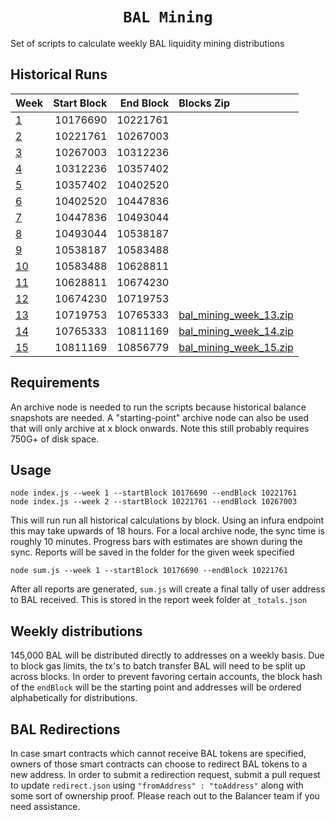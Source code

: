 <h1 align=center><code>BAL Mining</code></h1>

Set of scripts to calculate weekly BAL liquidity mining distributions

## Historical Runs

| Week                           | Start Block | End Block | Blocks Zip                                                                                                 |
| :----------------------------- | ----------: | --------: | :--------------------------------------------------------------------------------------------------------- |
| [1](/reports/1/_totals.json)   |    10176690 |  10221761 |                                                                                                            |
| [2](/reports/2/_totals.json)   |    10221761 |  10267003 |                                                                                                            |
| [3](/reports/3/_totals.json)   |    10267003 |  10312236 |                                                                                                            |
| [4](/reports/4/_totals.json)   |    10312236 |  10357402 |                                                                                                            |
| [5](/reports/5/_totals.json)   |    10357402 |  10402520 |                                                                                                            |
| [6](/reports/6/_totals.json)   |    10402520 |  10447836 |                                                                                                            |
| [7](/reports/7/_totals.json)   |    10447836 |  10493044 |                                                                                                            |
| [8](/reports/8/_totals.json)   |    10493044 |  10538187 |                                                                                                            |
| [9](/reports/9/_totals.json)   |    10538187 |  10583488 |                                                                                                            |
| [10](/reports/10/_totals.json) |    10583488 |  10628811 |                                                                                                            |
| [11](/reports/11/_totals.json) |    10628811 |  10674230 |                                                                                                            |
| [12](/reports/12/_totals.json) |    10674230 |  10719753 |                                                                                                            |
| [13](/reports/13/_totals.json) |    10719753 |  10765333 | [bal_mining_week_13.zip](https://gateway.pinata.cloud/ipfs/QmPesaMi42qo18ecpQMyVuE6uKLYr8hLE7h9fqd6oyzjTc) |
| [14](/reports/14/_totals.json) |    10765333 |  10811169 | [bal_mining_week_14.zip](https://gateway.pinata.cloud/ipfs/QmaqhW8YWgdTwAVagiah4j6BnmHW91Zc81gww4adDgjWcU) |
| [15](/reports/15/_totals.json) |    10811169 |  10856779 | [bal_mining_week_15.zip]()                                                                                 |

## Requirements

An archive node is needed to run the scripts because historical balance snapshots are needed. A "starting-point" archive node can also be used that will only archive at x block onwards. Note this still probably requires 750G+ of disk space.

## Usage

```
node index.js --week 1 --startBlock 10176690 --endBlock 10221761
node index.js --week 2 --startBlock 10221761 --endBlock 10267003
```

This will run run all historical calculations by block. Using an infura endpoint this may take upwards of 18 hours. For a local archive node, the sync time is roughly 10 minutes. Progress bars with estimates are shown during the sync. Reports will be saved in the folder for the given week specified

```
node sum.js --week 1 --startBlock 10176690 --endBlock 10221761
```

After all reports are generated, `sum.js` will create a final tally of user address to BAL received. This is stored in the report week folder at `_totals.json`

## Weekly distributions

145,000 BAL will be distributed directly to addresses on a weekly basis. Due to block gas limits, the tx's to batch transfer BAL will need to be split up across blocks. In order to prevent favoring certain accounts, the block hash of the `endBlock` will be the starting point and addresses will be ordered alphabetically for distributions.

## BAL Redirections

In case smart contracts which cannot receive BAL tokens are specified, owners of those smart contracts can choose to redirect BAL tokens to a new address. In order to submit a redirection request, submit a pull request to update `redirect.json` using `"fromAddress" : "toAddress"` along with some sort of ownership proof. Please reach out to the Balancer team if you need assistance.
